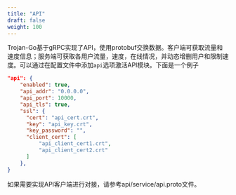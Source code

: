 ```yaml
---
title: "API"
draft: false
weight: 100
---
```


Trojan-Go基于gRPC实现了API，使用protobuf交换数据。客户端可获取流量和速度信息；服务端可获取各用户流量，速度，在线情况，并动态增删用户和限制速度。可以通过在配置文件中添加```api```选项激活API模块。下面是一个例子

```json
"api": {
    "enabled": true,
    "api_addr": "0.0.0.0",
    "api_port": 10000,
    "api_tls": true,
    "ssl": {
      "cert": "api_cert.crt",
      "key": "api_key.crt",
      "key_password": "",
      "client_cert": [
          "api_client_cert1.crt",
          "api_client_cert2.crt"
      ]
    },
}
```

如果需要实现API客户端进行对接，请参考api/service/api.proto文件。
